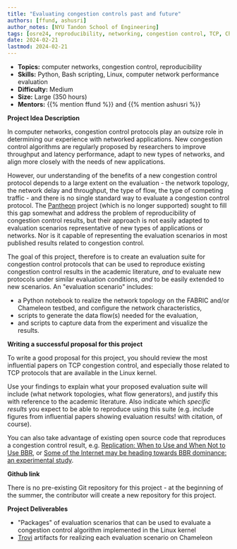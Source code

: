 ```yaml
---
title: "Evaluating congestion controls past and future" 
authors: [ffund, ashusri]
author_notes: [NYU Tandon School of Engineering]
tags: [osre24, reproducibility, networking, congestion control, TCP, Chameleon, FABRIC]
date: 2024-02-21
lastmod: 2024-02-21
---
```


- **Topics:** computer networks, congestion control, reproducibility
- **Skills:** Python, Bash scripting, Linux, computer network performance evaluation
- **Difficulty:** Medium
- **Size:** Large (350 hours)
- **Mentors:** {{% mention ffund %}} and {{% mention ashusri %}}

**Project Idea Description**

In computer networks, congestion control protocols play an outsize role in determining our experience with networked applications. New congestion control algorithms are regularly proposed by researchers to improve throughput and latency performance, adapt to new types of networks, and align more closely with the needs of new applications.

However, our understanding of the benefits of a new congestion control protocol depends to a large extent on the evaluation - the network topology, the network delay and throughput, the type of flow, the type of competing traffic - and there is no single standard way to evaluate a congestion control protocol. The [Pantheon](https://pantheon.stanford.edu/static/pantheon/documents/pantheon-paper.pdf) project (which is no longer supported) sought to fill this gap somewhat and address the problem of reproducibility of congestion control results, but their approach is not easily adapted to evaluation scenarios representative of new types of applications or networks. Nor is it capable of representing the evaluation scenarios in most published results related to congestion control.

The goal of this project, therefore is to create an evaluation suite for congestion control protocols that can be used to reproduce existing congestion control results in the academic literature, *and* to evaluate new protocols under similar evaluation conditions, *and* to be easily extended to new scenarios. An "evaluation scenario" includes:

* a Python notebook to realize the network topology on the FABRIC and/or Chameleon testbed, and configure the network characteristics,
* scripts to generate the data flow(s) needed for the evaluation,
* and scripts to capture data from the experiment and visualize the results.


**Writing a successful proposal for this project**

To write a good proposal for this project, you should review the most influential papers on TCP congestion control, and especially those related to TCP protocols that are available in the Linux kernel. 

Use your findings to explain what your proposed evaluation suite will include (what network topologies, what flow generators), and justify this with reference to the academic literature. Also indicate which *specific results* you expect to be able to reproduce using this suite (e.g. include figures from influential papers showing evaluation results! with citation, of course).

You can also take advantage of existing open source code that reproduces a congestion control result, e.g. [Replication: When to Use and When Not to Use BBR](https://github.com/sdatta97/imcbbrrepro), or [Some of the Internet may be heading towards BBR dominance: an experimental study](https://github.com/ashutoshs25/bbr-dominance-experiments).

**Github link**

There is no pre-existing Git repository for this project - at the beginning of the summer, the contributor will create a new repository for this project. 

**Project Deliverables**

- "Packages" of evaluation scenarios that can be used to evaluate a congestion control algorithm implemented in the Linux kernel  
- [Trovi](https://chameleoncloud.org/experiment/share/) artifacts for realizing each evaluation scenario on Chameleon






